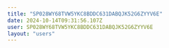 ```yaml
---
title: "SP028WY68TVW5YKC8BDDC631DABQJK52G6ZYYV6E"
date: 2024-10-14T09:31:56.107Z
user: SP028WY68TVW5YKC8BDDC631DABQJK52G6ZYYV6E
layout: "users"
---
```

    